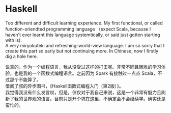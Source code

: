 # Haskell
Too different and difficult learning experience. My first functional, or called function-oriendted programming language （expect Scala, because I haven't ever learnt this language systemtically, or said just gotten starting with is).  
A very miryokuteki and refreshing-world-view language. I am so sorry that I create this part so early but not continuing more. In Chinese, now I firstly dig a hole here.   

说真的，作为一个编程语言，我从没受过这样的打击呢。非常不同且困难的学习体验，也是我的一个函数式编程语言。之前因为 Spark 有接触过一点点 Scala，不过那个不能算了。  
借阅了叔的异步图书，《Haskell函数式编程入门（第2版）》。  
我觉得我没有什么发言权，但是，仅仅对于我自己来说，这是一个非常有魅力且刷新了我的世界观的语言。目前只是开个坑在这里，不确定会不会继续学。确实还是蛮忙的。
